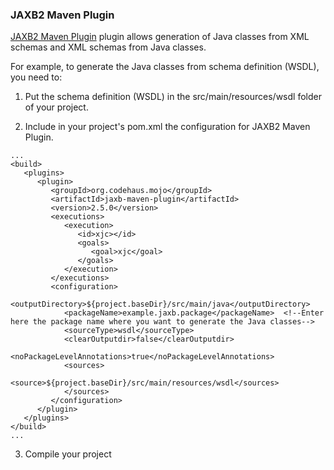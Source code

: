 ### JAXB2 Maven Plugin

[JAXB2 Maven Plugin](https://www.mojohaus.org/jaxb2-maven-plugin/Documentation/v2.4/index.html) plugin allows generation of Java classes from XML schemas and XML schemas from Java classes.

For example, to generate the Java classes from schema definition (WSDL), you need to:

1. Put the schema definition (WSDL) in the src/main/resources/wsdl folder of your project.

2. Include in your project's pom.xml the configuration for JAXB2 Maven Plugin.

```
...
<build>
   <plugins>
      <plugin>
         <groupId>org.codehaus.mojo</groupId>
         <artifactId>jaxb-maven-plugin</artifactId>
         <version>2.5.0</version>
         <executions>
            <execution>
               <id>xjc></id>
               <goals>
                  <goal>xjc</goal>
               </goals>
            </execution>
         </executions>
         <configuration>
            <outputDirectory>${project.baseDir}/src/main/java</outputDirectory>
            <packageName>example.jaxb.package</packageName>  <!--Enter here the package name where you want to generate the Java classes-->
            <sourceType>wsdl</sourceType>
            <clearOutputdir>false</clearOutputdir>
            <noPackageLevelAnnotations>true</noPackageLevelAnnotations>
            <sources>
               <source>${project.baseDir}/src/main/resources/wsdl</sources>
            </sources>
         </configuration>
      </plugin>
   </plugins>
</build>
...
```

3. Compile your project 
